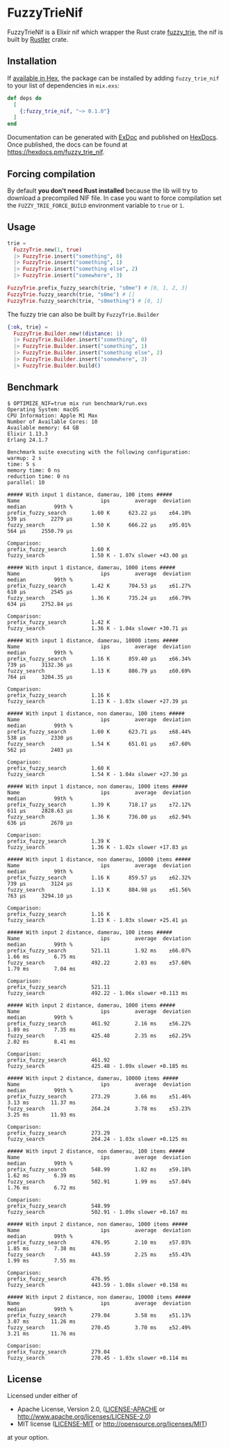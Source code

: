 # FuzzyTrieNif
FuzzyTrieNif is a Elixir nif which wrapper the Rust crate [fuzzy_trie](https://crates.io/crates/fuzzy_trie), the nif is built by [Rustler](https://github.com/hansihe/rustler) crate.

## Installation

If [available in Hex](https://hex.pm/docs/publish), the package can be installed
by adding `fuzzy_trie_nif` to your list of dependencies in `mix.exs`:

```elixir
def deps do
  [
    {:fuzzy_trie_nif, "~> 0.1.0"}
  ]
end
```

Documentation can be generated with [ExDoc](https://github.com/elixir-lang/ex_doc)
and published on [HexDocs](https://hexdocs.pm). Once published, the docs can
be found at <https://hexdocs.pm/fuzzy_trie_nif>.

## Forcing compilation

By default **you don't need Rust installed** because the lib will try to download a precompiled NIF file. In case you want to force compilation set the `FUZZY_TRIE_FORCE_BUILD` environment variable to `true` or `1`.

## Usage
```elixir
trie =
  FuzzyTrie.new(1, true)
  |> FuzzyTrie.insert("something", 0)
  |> FuzzyTrie.insert("something", 1)
  |> FuzzyTrie.insert("something else", 2)
  |> FuzzyTrie.insert("somewhere", 3)

FuzzyTrie.prefix_fuzzy_search(trie, "s0me") # [0, 1, 2, 3]
FuzzyTrie.fuzzy_search(trie, "s0me") # []
FuzzyTrie.fuzzy_search(trie, "s0mething") # [0, 1]
```
The fuzzy trie can also be built by `FuzzyTrie.Builder`
```elixir
{:ok, trie} =
  FuzzyTrie.Builder.new!(distance: 1)
  |> FuzzyTrie.Builder.insert("something", 0)
  |> FuzzyTrie.Builder.insert("something", 1)
  |> FuzzyTrie.Builder.insert("something else", 2)
  |> FuzzyTrie.Builder.insert("somewhere", 3)
  |> FuzzyTrie.Builder.build()
```

## Benchmark
```
$ OPTIMIZE_NIF=true mix run benchmark/run.exs
Operating System: macOS
CPU Information: Apple M1 Max
Number of Available Cores: 10
Available memory: 64 GB
Elixir 1.13.3
Erlang 24.1.7

Benchmark suite executing with the following configuration:
warmup: 2 s
time: 5 s
memory time: 0 ns
reduction time: 0 ns
parallel: 10

##### With input 1 distance, damerau, 100 items #####
Name                          ips        average  deviation         median         99th %
prefix_fuzzy_search        1.60 K      623.22 μs    ±64.10%         539 μs        2279 μs
fuzzy_search               1.50 K      666.22 μs    ±95.01%         564 μs     2550.79 μs

Comparison: 
prefix_fuzzy_search        1.60 K
fuzzy_search               1.50 K - 1.07x slower +43.00 μs

##### With input 1 distance, damerau, 1000 items #####
Name                          ips        average  deviation         median         99th %
prefix_fuzzy_search        1.42 K      704.53 μs    ±61.27%         610 μs        2545 μs
fuzzy_search               1.36 K      735.24 μs    ±66.79%         634 μs     2752.84 μs

Comparison: 
prefix_fuzzy_search        1.42 K
fuzzy_search               1.36 K - 1.04x slower +30.71 μs

##### With input 1 distance, damerau, 10000 items #####
Name                          ips        average  deviation         median         99th %
prefix_fuzzy_search        1.16 K      859.40 μs    ±66.34%         739 μs     3132.36 μs
fuzzy_search               1.13 K      886.79 μs    ±60.69%         764 μs     3204.35 μs

Comparison: 
prefix_fuzzy_search        1.16 K
fuzzy_search               1.13 K - 1.03x slower +27.39 μs

##### With input 1 distance, non damerau, 100 items #####
Name                          ips        average  deviation         median         99th %
prefix_fuzzy_search        1.60 K      623.71 μs    ±68.44%         538 μs        2330 μs
fuzzy_search               1.54 K      651.01 μs    ±67.60%         562 μs        2403 μs

Comparison: 
prefix_fuzzy_search        1.60 K
fuzzy_search               1.54 K - 1.04x slower +27.30 μs

##### With input 1 distance, non damerau, 1000 items #####
Name                          ips        average  deviation         median         99th %
prefix_fuzzy_search        1.39 K      718.17 μs    ±72.12%         611 μs     2828.63 μs
fuzzy_search               1.36 K      736.00 μs    ±62.94%         636 μs        2678 μs

Comparison: 
prefix_fuzzy_search        1.39 K
fuzzy_search               1.36 K - 1.02x slower +17.83 μs

##### With input 1 distance, non damerau, 10000 items #####
Name                          ips        average  deviation         median         99th %
prefix_fuzzy_search        1.16 K      859.57 μs    ±62.32%         739 μs        3124 μs
fuzzy_search               1.13 K      884.98 μs    ±61.56%         763 μs     3294.10 μs

Comparison: 
prefix_fuzzy_search        1.16 K
fuzzy_search               1.13 K - 1.03x slower +25.41 μs

##### With input 2 distance, damerau, 100 items #####
Name                          ips        average  deviation         median         99th %
prefix_fuzzy_search        521.11        1.92 ms    ±66.07%        1.66 ms        6.75 ms
fuzzy_search               492.22        2.03 ms    ±57.60%        1.79 ms        7.04 ms

Comparison: 
prefix_fuzzy_search        521.11
fuzzy_search               492.22 - 1.06x slower +0.113 ms

##### With input 2 distance, damerau, 1000 items #####
Name                          ips        average  deviation         median         99th %
prefix_fuzzy_search        461.92        2.16 ms    ±56.22%        1.89 ms        7.35 ms
fuzzy_search               425.48        2.35 ms    ±62.25%        2.02 ms        8.41 ms

Comparison: 
prefix_fuzzy_search        461.92
fuzzy_search               425.48 - 1.09x slower +0.185 ms

##### With input 2 distance, damerau, 10000 items #####
Name                          ips        average  deviation         median         99th %
prefix_fuzzy_search        273.29        3.66 ms    ±51.46%        3.13 ms       11.37 ms
fuzzy_search               264.24        3.78 ms    ±53.23%        3.25 ms       11.93 ms

Comparison: 
prefix_fuzzy_search        273.29
fuzzy_search               264.24 - 1.03x slower +0.125 ms

##### With input 2 distance, non damerau, 100 items #####
Name                          ips        average  deviation         median         99th %
prefix_fuzzy_search        548.99        1.82 ms    ±59.18%        1.62 ms        6.39 ms
fuzzy_search               502.91        1.99 ms    ±57.04%        1.76 ms        6.72 ms

Comparison: 
prefix_fuzzy_search        548.99
fuzzy_search               502.91 - 1.09x slower +0.167 ms

##### With input 2 distance, non damerau, 1000 items #####
Name                          ips        average  deviation         median         99th %
prefix_fuzzy_search        476.95        2.10 ms    ±57.03%        1.85 ms        7.38 ms
fuzzy_search               443.59        2.25 ms    ±55.43%        1.99 ms        7.55 ms

Comparison: 
prefix_fuzzy_search        476.95
fuzzy_search               443.59 - 1.08x slower +0.158 ms

##### With input 2 distance, non damerau, 10000 items #####
Name                          ips        average  deviation         median         99th %
prefix_fuzzy_search        279.04        3.58 ms    ±51.13%        3.07 ms       11.26 ms
fuzzy_search               270.45        3.70 ms    ±52.49%        3.21 ms       11.76 ms

Comparison: 
prefix_fuzzy_search        279.04
fuzzy_search               270.45 - 1.03x slower +0.114 ms
```

## License

Licensed under either of

 * Apache License, Version 2.0, ([LICENSE-APACHE](LICENSE-APACHE) or http://www.apache.org/licenses/LICENSE-2.0)
 * MIT license ([LICENSE-MIT](LICENSE-MIT) or http://opensource.org/licenses/MIT)

at your option.
